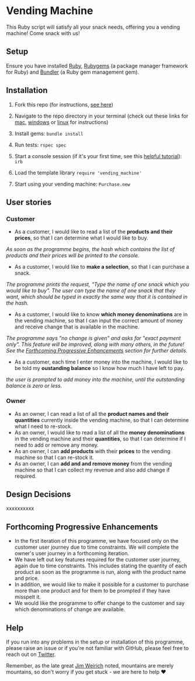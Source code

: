 # Vending Machine

This Ruby script will satisfy all your snack needs, offering you a vending machine! Come snack with us!

## Setup 

Ensure you have installed [Ruby](https://www.ruby-lang.org/en/downloads/), [Rubygems](https://rubygems.org/pages/download) (a package manager framework for Ruby) and [Bundler](https://bundler.io/) (a Ruby gem management gem).

## Installation 
1. Fork this repo (for instructions, [see here](https://help.github.com/en/articles/fork-a-repo))

1. Navigate to the repo directory in your terminal (check out these links for [mac](https://www.imore.com/how-use-terminal-mac-when-you-have-no-idea-where-start), [windows](https://www.lifewire.com/command-prompt-2625840) or [linux](https://www.howtogeek.com/140679/beginner-geek-how-to-start-using-the-linux-terminal/) for instructions)

1. Install gems: ```bundle install```

1. Run tests: ```rspec spec```

1. Start a console session (if it's your first time, see this [helpful tutorial](https://www.digitalocean.com/community/tutorials/how-to-use-irb-to-explore-ruby)): ```irb```

1. Load the template library ```require 'vending_machine'```

1. Start using your vending machine: ```Purchase.new```

## User stories

### Customer
* As a customer, I would like to read a list of the **products and their prices**, so that I can determine what I would like to buy. 

*As soon as the programme begins, the hash which contains the list of products and their prices will be printed to the console.*
* As a customer, I would like to **make a selection**, so that I can purchase a snack. 

*The programme prints the request, "Type the name of one snack which you would like to buy". The user can type the name of one snack that they want, which should be typed in exactly the same way that it is contained in the hash.*
* As a customer, I would like to know **which money denominations** are in the vending machine, so that I can input the correct amount of money and receive change that is available in the machine. 

*The programme says "no change is given" and asks for "exact payment only". This feature will be improved, along with many others, in the future! See the [Forthcoming Progressive Enhancements](https://github.com/Nirvikalpa108/vending-machine/blob/master/README.md#forthcoming-progressive-enhancements) section for further details.*
* As a customer, each time I enter money into the machine, I would like to be told my **oustanding balance** so I know how much I have left to pay. 

*the user is prompted to add money into the machine, until the outstanding balance is zero or less.*

### Owner
* As an owner, I can read a list of all the **product names and their quantities** currently inside the vending machine, so that I can determine what I need to re-stock.
* As an owner, I would like to read a list of all the **money denominations** in the vending machine and their **quantities**, so that I can determine if I need to add or remove any money.
* As an owner, I can **add products** with their **prices** to the vending machine so that I can re-stock it.
* As an owner, I can **add and and remove money** from the vending machine so that I can collect my revenue and also add change if required.

## Design Decisions
xxxxxxxxxx

## Forthcoming Progressive Enhancements
* In the first iteration of this programme, we have focused only on the customer user journey due to time constraints. We will complete the owner's user journey in a forthcoming iteration. 
* We have left out key features required for the customer user journey, again due to time constraints. This includes stating the quantity of each product as soon as the programme is run, along with the product name and price.
* In addition, we would like to make it possible for a customer to purchase more than one product and for them to be prompted if they have misspelt it.
* We would like the programme to offer change to the customer and say which denominations of change are available.

## Help
If you run into any problems in the setup or installation of this programme, please raise an issue or if you're not familiar with GitHub, please feel free to reach out on [Twitter](https://twitter.com/a_adewusi). 

Remember, as the late great [Jim Weirich](https://github.com/benlangfeld/ruby-koans/blob/master/README.rdoc) noted, mountains are merely mountains, so don't worry if you get stuck - we are here to help :heart:
